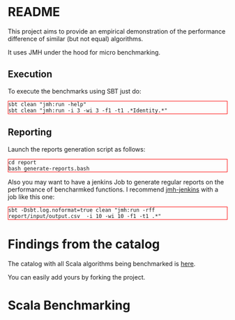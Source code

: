 # README

This project aims to provide an empirical demonstration of the performance difference of similar (but not equal) algorithms.

It uses JMH under the hood for micro benchmarking.

## Execution

To execute the benchmarks using SBT just do:

```
sbt clean "jmh:run -help"
sbt clean "jmh:run -i 3 -wi 3 -f1 -t1 .*Identity.*"
```

## Reporting

Launch the reports generation script as follows:

```
cd report
bash generate-reports.bash
```

Also you may want to have a jenkins Job to generate regular reports on the performance of bencharmked functions. I recommend [jmh-jenkins](https://github.com/blackboard/jmh-jenkins) with a job like this one:

```
sbt -Dsbt.log.noformat=true clean "jmh:run -rff report/input/output.csv  -i 10 -wi 10 -f1 -t1 .*"

```

# Findings from the catalog

The catalog with all Scala algorithms being benchmarked is [here](src/main/scala/org/mauritania/minibenchmark/catalog).

You can easily add yours by forking the project.

<html>
<head>
    <meta http-equiv="Content-Type" content="text/html; charset=utf-8">
    <title>Scala Benchmarking</title>
    <style>
        body{
        margin-top: 30px;
        margin-left:40px;
        }
        pre {
        border:1px solid red;
        }
    </style>
    <script type="text/javascript" src="http://ajax.googleapis.com/ajax/libs/jquery/1.9.1/jquery.min.js"></script>
    <script src="http://code.highcharts.com/highcharts.js"></script>
    <script src="http://code.highcharts.com/modules/data.js"></script>
    <script src="http://code.highcharts.com/modules/exporting.js"></script>
</head>
<body>
<h1>Scala Benchmarking</h1>

<div id="orgmauritaniaminibenchmarkcatalogBoxingUnboxingcontainer" style="width:1024px; min-width: 310px; height: 400px; margin: 0 auto"></div>
<div id="orgmauritaniaminibenchmarkcatalogCollectionConcatenationcontainer" style="width:1024px; min-width: 310px; height: 400px; margin: 0 auto"></div>
<div id="orgmauritaniaminibenchmarkcatalogCollectionPatternMatchingcontainer" style="width:1024px; min-width: 310px; height: 400px; margin: 0 auto"></div>
<div id="orgmauritaniaminibenchmarkcatalogCollectionRandomAccesscontainer" style="width:1024px; min-width: 310px; height: 400px; margin: 0 auto"></div>
<div id="orgmauritaniaminibenchmarkcatalogIdentitycontainer" style="width:1024px; min-width: 310px; height: 400px; margin: 0 auto"></div>
<div id="orgmauritaniaminibenchmarkcatalogIdentityTrickycontainer" style="width:1024px; min-width: 310px; height: 400px; margin: 0 auto"></div>
<div id="orgmauritaniaminibenchmarkcatalogPartialFunctionscontainer" style="width:1024px; min-width: 310px; height: 400px; margin: 0 auto"></div>
<div id="orgmauritaniaminibenchmarkcatalogSeqVsListSumcontainer" style="width:1024px; min-width: 310px; height: 400px; margin: 0 auto"></div>
<div id="orgmauritaniaminibenchmarkcatalogTailRecursivecontainer" style="width:1024px; min-width: 310px; height: 400px; margin: 0 auto"></div>
<script type="text/javascript">
var orgmauritaniaminibenchmarkcatalogBoxingUnboxingOptions = {
    chart: {
        renderTo: 'orgmauritaniaminibenchmarkcatalogBoxingUnboxingcontainer',
        defaultSeriesType: 'column'
    },
    title: {
        text: 'org.mauritania.minibenchmark.catalog.BoxingUnboxing'
    },
    xAxis: {
        categories: []
    },
    yAxis: {
        title: {
            text: 'ops per s'
        }
    },
    series: []
};

$.get('report/output/org.mauritania.minibenchmark.catalog.BoxingUnboxing.csv', function(data) {
    var lines = data.split('\n');

    // Iterate over the lines and add categories or series
    $.each(lines, function(lineNo, line) {
        console.log('Parsing line: ' + line)
        var items = line.split(',');
        // header line contains categories
        if (lineNo == 0) {
            $.each(items, function(itemNo, item) {
                console.log('Pushing category: ' + item)
                if (itemNo > 0) orgmauritaniaminibenchmarkcatalogBoxingUnboxingOptions.xAxis.categories.push(item);
            });
        } else {
            // the rest of the lines contain data with their name in the first
            // position
            var series = {
                data: []
            };
            $.each(items, function(itemNo, item) {
                if (itemNo == 0) {
                    series.name = item;
                    console.log('Pushing item category: ' + item)
                } else {
                    series.data.push(parseFloat(item));
                    console.log('Pushing item value: ' + item)
                }
            });
            if (series.data.length != 0) {
                orgmauritaniaminibenchmarkcatalogBoxingUnboxingOptions.series.push(series);
            }
        }
    });
    // Create the chart
    var chart = new Highcharts.Chart(orgmauritaniaminibenchmarkcatalogBoxingUnboxingOptions);

});


var orgmauritaniaminibenchmarkcatalogCollectionConcatenationOptions = {
    chart: {
        renderTo: 'orgmauritaniaminibenchmarkcatalogCollectionConcatenationcontainer',
        defaultSeriesType: 'column'
    },
    title: {
        text: 'org.mauritania.minibenchmark.catalog.CollectionConcatenation'
    },
    xAxis: {
        categories: []
    },
    yAxis: {
        title: {
            text: 'ops per s'
        }
    },
    series: []
};

$.get('report/output/org.mauritania.minibenchmark.catalog.CollectionConcatenation.csv', function(data) {
    var lines = data.split('\n');

    // Iterate over the lines and add categories or series
    $.each(lines, function(lineNo, line) {
        console.log('Parsing line: ' + line)
        var items = line.split(',');
        // header line contains categories
        if (lineNo == 0) {
            $.each(items, function(itemNo, item) {
                console.log('Pushing category: ' + item)
                if (itemNo > 0) orgmauritaniaminibenchmarkcatalogCollectionConcatenationOptions.xAxis.categories.push(item);
            });
        } else {
            // the rest of the lines contain data with their name in the first
            // position
            var series = {
                data: []
            };
            $.each(items, function(itemNo, item) {
                if (itemNo == 0) {
                    series.name = item;
                    console.log('Pushing item category: ' + item)
                } else {
                    series.data.push(parseFloat(item));
                    console.log('Pushing item value: ' + item)
                }
            });
            if (series.data.length != 0) {
                orgmauritaniaminibenchmarkcatalogCollectionConcatenationOptions.series.push(series);
            }
        }
    });
    // Create the chart
    var chart = new Highcharts.Chart(orgmauritaniaminibenchmarkcatalogCollectionConcatenationOptions);

});


var orgmauritaniaminibenchmarkcatalogCollectionPatternMatchingOptions = {
    chart: {
        renderTo: 'orgmauritaniaminibenchmarkcatalogCollectionPatternMatchingcontainer',
        defaultSeriesType: 'column'
    },
    title: {
        text: 'org.mauritania.minibenchmark.catalog.CollectionPatternMatching'
    },
    xAxis: {
        categories: []
    },
    yAxis: {
        title: {
            text: 'ops per s'
        }
    },
    series: []
};

$.get('report/output/org.mauritania.minibenchmark.catalog.CollectionPatternMatching.csv', function(data) {
    var lines = data.split('\n');

    // Iterate over the lines and add categories or series
    $.each(lines, function(lineNo, line) {
        console.log('Parsing line: ' + line)
        var items = line.split(',');
        // header line contains categories
        if (lineNo == 0) {
            $.each(items, function(itemNo, item) {
                console.log('Pushing category: ' + item)
                if (itemNo > 0) orgmauritaniaminibenchmarkcatalogCollectionPatternMatchingOptions.xAxis.categories.push(item);
            });
        } else {
            // the rest of the lines contain data with their name in the first
            // position
            var series = {
                data: []
            };
            $.each(items, function(itemNo, item) {
                if (itemNo == 0) {
                    series.name = item;
                    console.log('Pushing item category: ' + item)
                } else {
                    series.data.push(parseFloat(item));
                    console.log('Pushing item value: ' + item)
                }
            });
            if (series.data.length != 0) {
                orgmauritaniaminibenchmarkcatalogCollectionPatternMatchingOptions.series.push(series);
            }
        }
    });
    // Create the chart
    var chart = new Highcharts.Chart(orgmauritaniaminibenchmarkcatalogCollectionPatternMatchingOptions);

});


var orgmauritaniaminibenchmarkcatalogCollectionRandomAccessOptions = {
    chart: {
        renderTo: 'orgmauritaniaminibenchmarkcatalogCollectionRandomAccesscontainer',
        defaultSeriesType: 'column'
    },
    title: {
        text: 'org.mauritania.minibenchmark.catalog.CollectionRandomAccess'
    },
    xAxis: {
        categories: []
    },
    yAxis: {
        title: {
            text: 'ops per s'
        }
    },
    series: []
};

$.get('report/output/org.mauritania.minibenchmark.catalog.CollectionRandomAccess.csv', function(data) {
    var lines = data.split('\n');

    // Iterate over the lines and add categories or series
    $.each(lines, function(lineNo, line) {
        console.log('Parsing line: ' + line)
        var items = line.split(',');
        // header line contains categories
        if (lineNo == 0) {
            $.each(items, function(itemNo, item) {
                console.log('Pushing category: ' + item)
                if (itemNo > 0) orgmauritaniaminibenchmarkcatalogCollectionRandomAccessOptions.xAxis.categories.push(item);
            });
        } else {
            // the rest of the lines contain data with their name in the first
            // position
            var series = {
                data: []
            };
            $.each(items, function(itemNo, item) {
                if (itemNo == 0) {
                    series.name = item;
                    console.log('Pushing item category: ' + item)
                } else {
                    series.data.push(parseFloat(item));
                    console.log('Pushing item value: ' + item)
                }
            });
            if (series.data.length != 0) {
                orgmauritaniaminibenchmarkcatalogCollectionRandomAccessOptions.series.push(series);
            }
        }
    });
    // Create the chart
    var chart = new Highcharts.Chart(orgmauritaniaminibenchmarkcatalogCollectionRandomAccessOptions);

});


var orgmauritaniaminibenchmarkcatalogIdentityOptions = {
    chart: {
        renderTo: 'orgmauritaniaminibenchmarkcatalogIdentitycontainer',
        defaultSeriesType: 'column'
    },
    title: {
        text: 'org.mauritania.minibenchmark.catalog.Identity'
    },
    xAxis: {
        categories: []
    },
    yAxis: {
        title: {
            text: 'ops per s'
        }
    },
    series: []
};

$.get('report/output/org.mauritania.minibenchmark.catalog.Identity.csv', function(data) {
    var lines = data.split('\n');

    // Iterate over the lines and add categories or series
    $.each(lines, function(lineNo, line) {
        console.log('Parsing line: ' + line)
        var items = line.split(',');
        // header line contains categories
        if (lineNo == 0) {
            $.each(items, function(itemNo, item) {
                console.log('Pushing category: ' + item)
                if (itemNo > 0) orgmauritaniaminibenchmarkcatalogIdentityOptions.xAxis.categories.push(item);
            });
        } else {
            // the rest of the lines contain data with their name in the first
            // position
            var series = {
                data: []
            };
            $.each(items, function(itemNo, item) {
                if (itemNo == 0) {
                    series.name = item;
                    console.log('Pushing item category: ' + item)
                } else {
                    series.data.push(parseFloat(item));
                    console.log('Pushing item value: ' + item)
                }
            });
            if (series.data.length != 0) {
                orgmauritaniaminibenchmarkcatalogIdentityOptions.series.push(series);
            }
        }
    });
    // Create the chart
    var chart = new Highcharts.Chart(orgmauritaniaminibenchmarkcatalogIdentityOptions);

});


var orgmauritaniaminibenchmarkcatalogIdentityTrickyOptions = {
    chart: {
        renderTo: 'orgmauritaniaminibenchmarkcatalogIdentityTrickycontainer',
        defaultSeriesType: 'column'
    },
    title: {
        text: 'org.mauritania.minibenchmark.catalog.IdentityTricky'
    },
    xAxis: {
        categories: []
    },
    yAxis: {
        title: {
            text: 'ops per s'
        }
    },
    series: []
};

$.get('report/output/org.mauritania.minibenchmark.catalog.IdentityTricky.csv', function(data) {
    var lines = data.split('\n');

    // Iterate over the lines and add categories or series
    $.each(lines, function(lineNo, line) {
        console.log('Parsing line: ' + line)
        var items = line.split(',');
        // header line contains categories
        if (lineNo == 0) {
            $.each(items, function(itemNo, item) {
                console.log('Pushing category: ' + item)
                if (itemNo > 0) orgmauritaniaminibenchmarkcatalogIdentityTrickyOptions.xAxis.categories.push(item);
            });
        } else {
            // the rest of the lines contain data with their name in the first
            // position
            var series = {
                data: []
            };
            $.each(items, function(itemNo, item) {
                if (itemNo == 0) {
                    series.name = item;
                    console.log('Pushing item category: ' + item)
                } else {
                    series.data.push(parseFloat(item));
                    console.log('Pushing item value: ' + item)
                }
            });
            if (series.data.length != 0) {
                orgmauritaniaminibenchmarkcatalogIdentityTrickyOptions.series.push(series);
            }
        }
    });
    // Create the chart
    var chart = new Highcharts.Chart(orgmauritaniaminibenchmarkcatalogIdentityTrickyOptions);

});


var orgmauritaniaminibenchmarkcatalogPartialFunctionsOptions = {
    chart: {
        renderTo: 'orgmauritaniaminibenchmarkcatalogPartialFunctionscontainer',
        defaultSeriesType: 'column'
    },
    title: {
        text: 'org.mauritania.minibenchmark.catalog.PartialFunctions'
    },
    xAxis: {
        categories: []
    },
    yAxis: {
        title: {
            text: 'ops per s'
        }
    },
    series: []
};

$.get('report/output/org.mauritania.minibenchmark.catalog.PartialFunctions.csv', function(data) {
    var lines = data.split('\n');

    // Iterate over the lines and add categories or series
    $.each(lines, function(lineNo, line) {
        console.log('Parsing line: ' + line)
        var items = line.split(',');
        // header line contains categories
        if (lineNo == 0) {
            $.each(items, function(itemNo, item) {
                console.log('Pushing category: ' + item)
                if (itemNo > 0) orgmauritaniaminibenchmarkcatalogPartialFunctionsOptions.xAxis.categories.push(item);
            });
        } else {
            // the rest of the lines contain data with their name in the first
            // position
            var series = {
                data: []
            };
            $.each(items, function(itemNo, item) {
                if (itemNo == 0) {
                    series.name = item;
                    console.log('Pushing item category: ' + item)
                } else {
                    series.data.push(parseFloat(item));
                    console.log('Pushing item value: ' + item)
                }
            });
            if (series.data.length != 0) {
                orgmauritaniaminibenchmarkcatalogPartialFunctionsOptions.series.push(series);
            }
        }
    });
    // Create the chart
    var chart = new Highcharts.Chart(orgmauritaniaminibenchmarkcatalogPartialFunctionsOptions);

});


var orgmauritaniaminibenchmarkcatalogSeqVsListSumOptions = {
    chart: {
        renderTo: 'orgmauritaniaminibenchmarkcatalogSeqVsListSumcontainer',
        defaultSeriesType: 'column'
    },
    title: {
        text: 'org.mauritania.minibenchmark.catalog.SeqVsListSum'
    },
    xAxis: {
        categories: []
    },
    yAxis: {
        title: {
            text: 'ops per s'
        }
    },
    series: []
};

$.get('report/output/org.mauritania.minibenchmark.catalog.SeqVsListSum.csv', function(data) {
    var lines = data.split('\n');

    // Iterate over the lines and add categories or series
    $.each(lines, function(lineNo, line) {
        console.log('Parsing line: ' + line)
        var items = line.split(',');
        // header line contains categories
        if (lineNo == 0) {
            $.each(items, function(itemNo, item) {
                console.log('Pushing category: ' + item)
                if (itemNo > 0) orgmauritaniaminibenchmarkcatalogSeqVsListSumOptions.xAxis.categories.push(item);
            });
        } else {
            // the rest of the lines contain data with their name in the first
            // position
            var series = {
                data: []
            };
            $.each(items, function(itemNo, item) {
                if (itemNo == 0) {
                    series.name = item;
                    console.log('Pushing item category: ' + item)
                } else {
                    series.data.push(parseFloat(item));
                    console.log('Pushing item value: ' + item)
                }
            });
            if (series.data.length != 0) {
                orgmauritaniaminibenchmarkcatalogSeqVsListSumOptions.series.push(series);
            }
        }
    });
    // Create the chart
    var chart = new Highcharts.Chart(orgmauritaniaminibenchmarkcatalogSeqVsListSumOptions);

});


var orgmauritaniaminibenchmarkcatalogTailRecursiveOptions = {
    chart: {
        renderTo: 'orgmauritaniaminibenchmarkcatalogTailRecursivecontainer',
        defaultSeriesType: 'column'
    },
    title: {
        text: 'org.mauritania.minibenchmark.catalog.TailRecursive'
    },
    xAxis: {
        categories: []
    },
    yAxis: {
        title: {
            text: 'ops per s'
        }
    },
    series: []
};

$.get('report/output/org.mauritania.minibenchmark.catalog.TailRecursive.csv', function(data) {
    var lines = data.split('\n');

    // Iterate over the lines and add categories or series
    $.each(lines, function(lineNo, line) {
        console.log('Parsing line: ' + line)
        var items = line.split(',');
        // header line contains categories
        if (lineNo == 0) {
            $.each(items, function(itemNo, item) {
                console.log('Pushing category: ' + item)
                if (itemNo > 0) orgmauritaniaminibenchmarkcatalogTailRecursiveOptions.xAxis.categories.push(item);
            });
        } else {
            // the rest of the lines contain data with their name in the first
            // position
            var series = {
                data: []
            };
            $.each(items, function(itemNo, item) {
                if (itemNo == 0) {
                    series.name = item;
                    console.log('Pushing item category: ' + item)
                } else {
                    series.data.push(parseFloat(item));
                    console.log('Pushing item value: ' + item)
                }
            });
            if (series.data.length != 0) {
                orgmauritaniaminibenchmarkcatalogTailRecursiveOptions.series.push(series);
            }
        }
    });
    // Create the chart
    var chart = new Highcharts.Chart(orgmauritaniaminibenchmarkcatalogTailRecursiveOptions);

});


</script>
</body>
</html>
